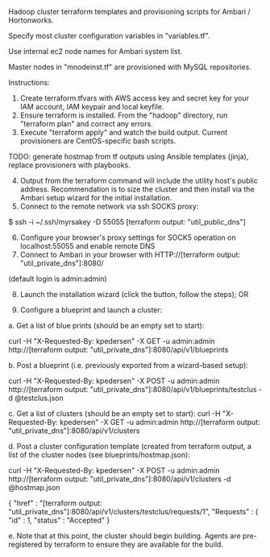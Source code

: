 Hadoop cluster terraform templates and provisioning scripts for Ambari / Hortonworks.

Specify most cluster configuration variables in "variables.tf".

Use internal ec2 node names for Ambari system list.

Master nodes in "mnodeinst.tf" are provisioned with MySQL repositories.

Instructions:

1. Create terraform.tfvars with AWS access key and secret key for your IAM account, IAM keypair and local keyfile.
2. Ensure terraform is installed. From the "hadoop" directory, run "terraform plan" and correct any errors.
3. Execute "terraform apply" and watch the build output. Current provisioners are CentOS-specific bash scripts.

TODO: generate hostmap from tf outputs using Ansible templates (jinja), replace provisioners with playbooks.

4. Output from the terraform command will include the utility host's public address. Recommendation is to size the cluster and then install via the Ambari setup wizard for the initial installation.
5. Connect to the remote network via ssh SOCKS proxy:

$ ssh -i ~/.ssh/myrsakey -D 55055 [terraform output: "util_public_dns"]

6. Configure your browser's proxy settings for SOCK5 operation on localhost:55055 and enable remote DNS
7. Connect to Ambari in your browser with HTTP://[terraform output: "util_private_dns"]:8080/

(default login is admin:admin)

8. Launch the installation wizard (click the button, follow the steps); OR

8. Configure a blueprint and launch a cluster:

a. Get a list of blue prints (should be an empty set to start):

curl -H "X-Requested-By: kpedersen" -X GET -u admin:admin http://[terraform output: "util_private_dns"]:8080/api/v1/blueprints

b. Post a blueprint (i.e. previously exported from a wizard-based setup):

curl -H "X-Requested-By: kpedersen" -X POST -u admin:admin http://[terraform output: "util_private_dns"]:8080/api/v1/blueprints/testclus -d @testclus.json

c. Get a list of clusters (should be an empty set to start):
curl -H "X-Requested-By: kpedersen" -X GET -u admin:admin http://[terraform output: "util_private_dns"]:8080/api/v1/clusters

d. Post a cluster configuration template (created from terraform output, a list of the cluster nodes (see blueprints/hostmap.json):

curl -H "X-Requested-By: kpedersen" -X POST -u admin:admin http://[terraform output: "util_private_dns"]:8080/api/v1/clusters -d @hostmap.json

{
  "href" : "[terraform output: "util_private_dns"]:8080/api/v1/clusters/testclus/requests/1",
  "Requests" : {
    "id" : 1,
    "status" : "Accepted"
}

e. Note that at this point, the cluster should begin building. Agents are pre-registered by terraform to ensure they are available for the build.
